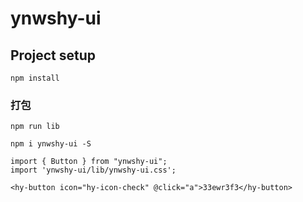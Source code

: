 # ynwshy-ui

## Project setup
```
npm install
```

### 打包
```
npm run lib
```

```
npm i ynwshy-ui -S

import { Button } from "ynwshy-ui";
import 'ynwshy-ui/lib/ynwshy-ui.css';

<hy-button icon="hy-icon-check" @click="a">33ewr3f3</hy-button>
```